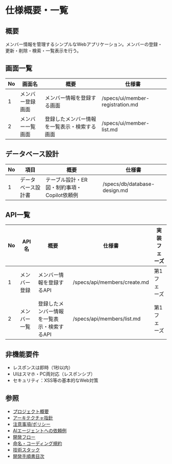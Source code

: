 # 仕様概要・一覧

## 概要

メンバー情報を管理するシンプルなWebアプリケーション。メンバーの登録・更新・削除・検索・一覧表示を行う。

## 画面一覧

| No  | 画面名             | 概要                                   | 仕様書                           |
| --- | ------------------ | -------------------------------------- | -------------------------------- |
| 1   | メンバー登録画面   | メンバー情報を登録する画面             | /specs/ui/member-registration.md |
| 2   | メンバー一覧画面 | 登録したメンバー情報を一覧表示・検索する画面 | /specs/ui/member-list.md         |

## データベース設計

| No  | 項目                 | 概要                                   | 仕様書                            |
| --- | -------------------- | -------------------------------------- | --------------------------------- |
| 1   | データベース設計書   | テーブル設計・ER図・制約事項・Copilot依頼例 | /specs/db/database-design.md     |

## API一覧

| No  | API名          | 概要                                  | 仕様書                       | 実装フェーズ |
| --- | -------------- | ------------------------------------- | ---------------------------- | ------------ |
| 1   | メンバー登録   | メンバー情報を登録するAPI             | /specs/api/members/create.md | 第1フェーズ  |
| 2   | メンバー一覧   | 登録したメンバー情報を一覧表示・検索するAPI | /specs/api/members/list.md   | 第1フェーズ  |

## 非機能要件

- レスポンスは即時（1秒以内）
- UIはスマホ・PC両対応（レスポンシブ）
- セキュリティ：XSS等の基本的なWeb対策

## 参照

- [プロジェクト概要](./README.md)
- [アーキテクチャ指針](./docs/architecture.md)
- [注意事項/ポリシー](./docs/policies.md)
- [AIエージェントへの依頼例](./docs/prompts-examples.md)
- [開発フロー](./docs/development-flow.md)
- [命名・コーディング規約](./docs/conventions.md)
- [技術スタック](./docs/stack.md)
- [開発手順書目次](./INSTRUCTIONS.md)
